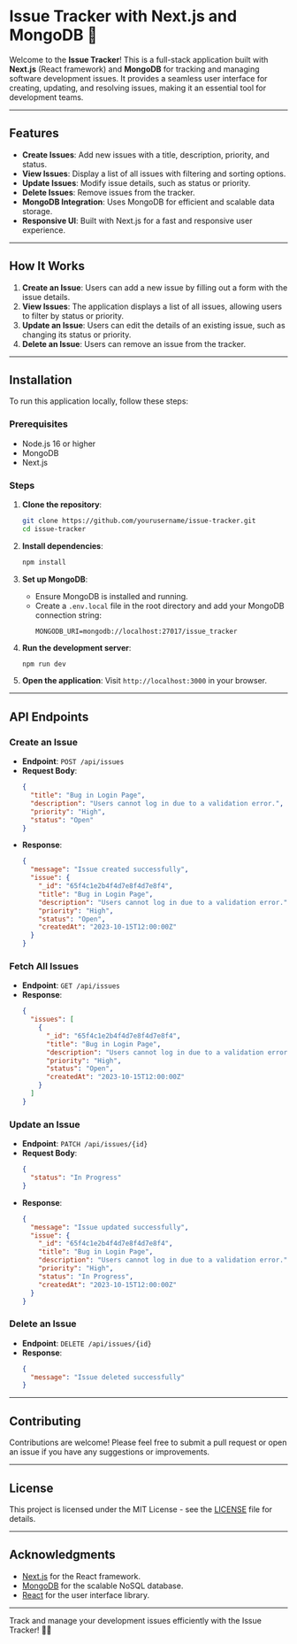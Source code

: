 # Issue Tracker with Next.js and MongoDB 🐛

Welcome to the **Issue Tracker**! This is a full-stack application built with **Next.js** (React framework) and **MongoDB** for tracking and managing software development issues. It provides a seamless user interface for creating, updating, and resolving issues, making it an essential tool for development teams.

---

## Features

- **Create Issues**: Add new issues with a title, description, priority, and status.
- **View Issues**: Display a list of all issues with filtering and sorting options.
- **Update Issues**: Modify issue details, such as status or priority.
- **Delete Issues**: Remove issues from the tracker.
- **MongoDB Integration**: Uses MongoDB for efficient and scalable data storage.
- **Responsive UI**: Built with Next.js for a fast and responsive user experience.

---

## How It Works

1. **Create an Issue**: Users can add a new issue by filling out a form with the issue details.
2. **View Issues**: The application displays a list of all issues, allowing users to filter by status or priority.
3. **Update an Issue**: Users can edit the details of an existing issue, such as changing its status or priority.
4. **Delete an Issue**: Users can remove an issue from the tracker.

---

## Installation

To run this application locally, follow these steps:

### Prerequisites

- Node.js 16 or higher
- MongoDB
- Next.js

### Steps

1. **Clone the repository**:
   ```bash
   git clone https://github.com/yourusername/issue-tracker.git
   cd issue-tracker
   ```

2. **Install dependencies**:
   ```bash
   npm install
   ```

3. **Set up MongoDB**:
   - Ensure MongoDB is installed and running.
   - Create a `.env.local` file in the root directory and add your MongoDB connection string:
     ```plaintext
     MONGODB_URI=mongodb://localhost:27017/issue_tracker
     ```

4. **Run the development server**:
   ```bash
   npm run dev
   ```

5. **Open the application**:
   Visit `http://localhost:3000` in your browser.

---

## API Endpoints

### Create an Issue
- **Endpoint**: `POST /api/issues`
- **Request Body**:
  ```json
  {
    "title": "Bug in Login Page",
    "description": "Users cannot log in due to a validation error.",
    "priority": "High",
    "status": "Open"
  }
  ```
- **Response**:
  ```json
  {
    "message": "Issue created successfully",
    "issue": {
      "_id": "65f4c1e2b4f4d7e8f4d7e8f4",
      "title": "Bug in Login Page",
      "description": "Users cannot log in due to a validation error.",
      "priority": "High",
      "status": "Open",
      "createdAt": "2023-10-15T12:00:00Z"
    }
  }
  ```

### Fetch All Issues
- **Endpoint**: `GET /api/issues`
- **Response**:
  ```json
  {
    "issues": [
      {
        "_id": "65f4c1e2b4f4d7e8f4d7e8f4",
        "title": "Bug in Login Page",
        "description": "Users cannot log in due to a validation error.",
        "priority": "High",
        "status": "Open",
        "createdAt": "2023-10-15T12:00:00Z"
      }
    ]
  }
  ```

### Update an Issue
- **Endpoint**: `PATCH /api/issues/{id}`
- **Request Body**:
  ```json
  {
    "status": "In Progress"
  }
  ```
- **Response**:
  ```json
  {
    "message": "Issue updated successfully",
    "issue": {
      "_id": "65f4c1e2b4f4d7e8f4d7e8f4",
      "title": "Bug in Login Page",
      "description": "Users cannot log in due to a validation error.",
      "priority": "High",
      "status": "In Progress",
      "createdAt": "2023-10-15T12:00:00Z"
    }
  }
  ```

### Delete an Issue
- **Endpoint**: `DELETE /api/issues/{id}`
- **Response**:
  ```json
  {
    "message": "Issue deleted successfully"
  }
  ```

---

## Contributing

Contributions are welcome! Please feel free to submit a pull request or open an issue if you have any suggestions or improvements.

---

## License

This project is licensed under the MIT License - see the [LICENSE](LICENSE) file for details.

---

## Acknowledgments

- [Next.js](https://nextjs.org/) for the React framework.
- [MongoDB](https://www.mongodb.com/) for the scalable NoSQL database.
- [React](https://reactjs.org/) for the user interface library.

---

Track and manage your development issues efficiently with the Issue Tracker! 🚀🐞
